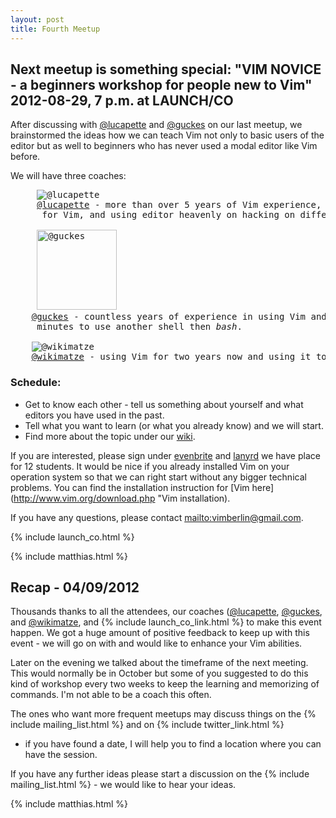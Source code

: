 ```yaml
---
layout: post
title: Fourth Meetup
---
```


## Next meetup is something special: "VIM NOVICE - a beginners workshop for people new to Vim" 2012-08-29, 7 p.m. at LAUNCH/CO

After discussing with [@lucapette](https://twitter.com/lucapette) and [@guckes](https://twitter.com/guckes) on our last meetup, we
brainstormed the ideas how we can teach Vim not only to basic users of the editor but as well to beginners who has never used a
modal editor like Vim before.


We will have three coaches:
<pre>
     <img src="https://si0.twimg.com/profile_images/2025658674/io_reasonably_small.png" alt="@lucapette" title="@lucapette"/>
     <a href="https://twitter.com/lucapette">@lucapette</a> - more than over 5 years of Vim experience, has written a bunch plugins
      for Vim, and using editor heavenly on hacking on different Rails projects.

     <img width="128" height="128" src="https://si0.twimg.com/profile_images/1084424199/sven_guckes.silhouette.red_border.200x200.jpg" alt="@guckes" title="@guckes" />
    <a href="https://twitter.com/guckes">@guckes</a> - countless years of experience in using Vim and he can convince you in two
     minutes to use another shell then <i>bash</i>.

    <img src="https://si0.twimg.com/profile_images/2202486572/twitter_reasonably_small.png" alt="@wikimatze" title="@wikimatze"/>
    <a href="https://twitter.com/wikimatze">@wikimatze</a> - using Vim for two years now and using it to write a book about <a href="https://padrinorb.com">Padrino</a>.
</pre>


### Schedule:

- Get to know each other - tell us something about yourself and what editors you have used in the past.
- Tell what you want to learn (or what you already know) and we will start.
- Find more about the topic under our [wiki](https://github.com/vimberlin/vimberlin.de/wiki/vimberlin-workshop-for-newbies "wiki").

If you are interested, please sign under [evenbrite](http://vimberlin-eorg.eventbrite.com/ "eventbrite") and [lanyrd](http://lanyrd.com/2012/vimberlin-2-august/ "lanyrd") we have place for 12 students. It would be nice if you already installed Vim on your operation system so that we can right start without any bigger technical problems. You can find the installation instruction for [Vim here](http://www.vim.org/download.php "Vim installation).

If you have any questions, please contact <mailto:vimberlin@gmail.com>.

{% include launch_co.html %}

{% include matthias.html %}


## Recap - 04/09/2012

Thousands thanks to all the attendees, our coaches ([@lucapette](https://twitter.com/lucapette), [@guckes](https://twitter.com/guckes),
and [@wikimatze](https://twitter.com/wikimatze), and {% include launch_co_link.html %} to make this event happen. We got a
huge amount of positive feedback to keep up with this event - we will go on with and would like to enhance your Vim abilities.

Later on the evening we talked about the timeframe of the next meeting. This would normally be in October but some of you
suggested to do this kind of workshop every two weeks to keep the learning and memorizing of commands. I'm not able to be a coach
this often.

The ones who want more frequent meetups may discuss things on the {% include mailing_list.html %} and on {% include twitter_link.html %}
- if you have found a date, I will help you to find a location where you can have the session.

If you have any further ideas please start a discussion on the {% include mailing_list.html %} - we would like to hear your ideas.

{% include matthias.html %}

